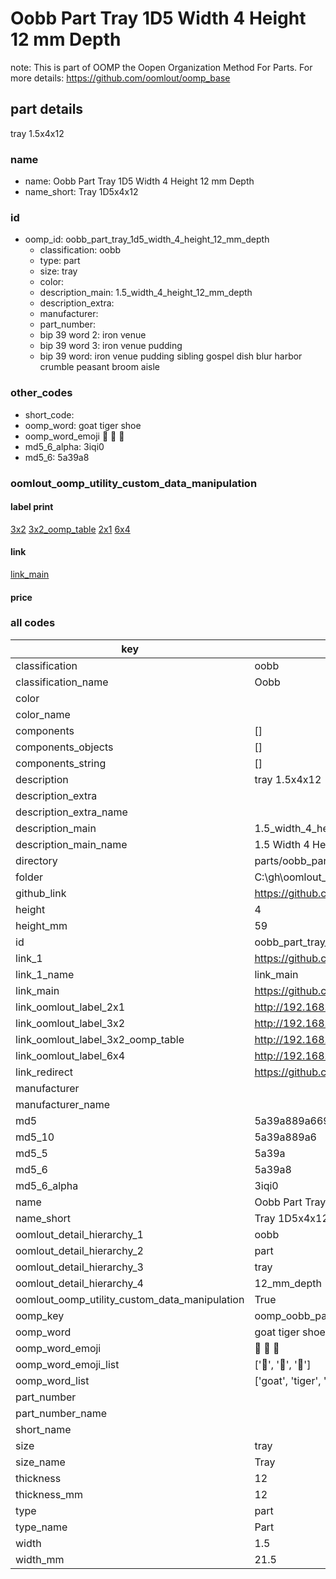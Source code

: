 # Oobb Part Tray 1D5 Width 4 Height 12 mm Depth  

note: This is part of OOMP the Oopen Organization Method For Parts. For more details: https://github.com/oomlout/oomp_base

##  part details
  



tray 1.5x4x12



### name
* name: Oobb Part Tray 1D5 Width 4 Height 12 mm Depth
* name_short: Tray 1D5x4x12 
### id
* oomp_id: oobb_part_tray_1d5_width_4_height_12_mm_depth
  * classification: oobb
  * type: part
  * size: tray
  * color: 
  * description_main: 1.5_width_4_height_12_mm_depth
  * description_extra: 
  * manufacturer: 
  * part_number: 
  * bip 39 word 2: iron venue
  * bip 39 word 3: iron venue pudding
  * bip 39 word: iron venue pudding sibling gospel dish blur harbor crumble peasant broom aisle

### other_codes
* short_code: 
* oomp_word: goat tiger shoe
* oomp_word_emoji :goat: :tiger: :shoe:
* md5_6_alpha: 3iqi0
* md5_6: 5a39a8






### oomlout_oomp_utility_custom_data_manipulation
#### label print
[3x2](http://192.168.1.245:1112/?label=oomp%203iqi0)
[3x2_oomp_table](http://192.168.1.108:1112/?label=oomp%203iqi0)
[2x1](http://192.168.1.242:1112/?label=oomp%203iqi0)
[6x4](http://192.168.1.55:1112/?label=oomp%203iqi0)    

#### link

[link_main](https://github.com/oomlout/oomlout_oobb_version_4_generated_parts/tree/main/navigation_oomp/oobb/part/tray/1.5_width_4_height_12_mm_depth/part)                              

#### price







### all codes 
| key | value |  
| --- | --- |  
| classification | oobb |  
| classification_name | Oobb |  
| color |  |  
| color_name |  |  
| components | [] |  
| components_objects | [] |  
| components_string | [] |  
| description | tray 1.5x4x12 |  
| description_extra |  |  
| description_extra_name |  |  
| description_main | 1.5_width_4_height_12_mm_depth |  
| description_main_name | 1.5 Width 4 Height 12 mm Depth |  
| directory | parts/oobb_part_tray_1d5_width_4_height_12_mm_depth |  
| folder | C:\gh\oomlout_oobb_version_4_generated_parts\parts\oobb_part_tray_1d5_width_4_height_12_mm_depth |  
| github_link | https://github.com/oomlout/oomlout_oomp_part_src/tree/main/parts/oobb_part_tray_1d5_width_4_height_12_mm_depth |  
| height | 4 |  
| height_mm | 59 |  
| id | oobb_part_tray_1d5_width_4_height_12_mm_depth |  
| link_1 | https://github.com/oomlout/oomlout_oobb_version_4_generated_parts/tree/main/navigation_oomp/oobb/part/tray/1.5_width_4_height_12_mm_depth/part |  
| link_1_name | link_main |  
| link_main | https://github.com/oomlout/oomlout_oobb_version_4_generated_parts/tree/main/navigation_oomp/oobb/part/tray/1.5_width_4_height_12_mm_depth/part |  
| link_oomlout_label_2x1 | http://192.168.1.242:1112/?label=oomp%203iqi0 |  
| link_oomlout_label_3x2 | http://192.168.1.245:1112/?label=oomp%203iqi0 |  
| link_oomlout_label_3x2_oomp_table | http://192.168.1.108:1112/?label=oomp%203iqi0 |  
| link_oomlout_label_6x4 | http://192.168.1.55:1112/?label=oomp%203iqi0 |  
| link_redirect | https://github.com/oomlout/oomlout_oobb_version_4_generated_parts/tree/main/parts/oobb_tray_1d5_04_12 |  
| manufacturer |  |  
| manufacturer_name |  |  
| md5 | 5a39a889a669030cfcb26c7b5a7c9bb2 |  
| md5_10 | 5a39a889a6 |  
| md5_5 | 5a39a |  
| md5_6 | 5a39a8 |  
| md5_6_alpha | 3iqi0 |  
| name | Oobb Part Tray 1D5 Width 4 Height 12 mm Depth |  
| name_short | Tray 1D5x4x12  |  
| oomlout_detail_hierarchy_1 | oobb |  
| oomlout_detail_hierarchy_2 | part |  
| oomlout_detail_hierarchy_3 | tray |  
| oomlout_detail_hierarchy_4 | 12_mm_depth |  
| oomlout_oomp_utility_custom_data_manipulation | True |  
| oomp_key | oomp_oobb_part_tray_1d5_width_4_height_12_mm_depth |  
| oomp_word | goat tiger shoe |  
| oomp_word_emoji | :goat: :tiger: :shoe: |  
| oomp_word_emoji_list | [':goat:', ':tiger:', ':shoe:'] |  
| oomp_word_list | ['goat', 'tiger', 'shoe'] |  
| part_number |  |  
| part_number_name |  |  
| short_name |  |  
| size | tray |  
| size_name | Tray |  
| thickness | 12 |  
| thickness_mm | 12 |  
| type | part |  
| type_name | Part |  
| width | 1.5 |  
| width_mm | 21.5 |  
